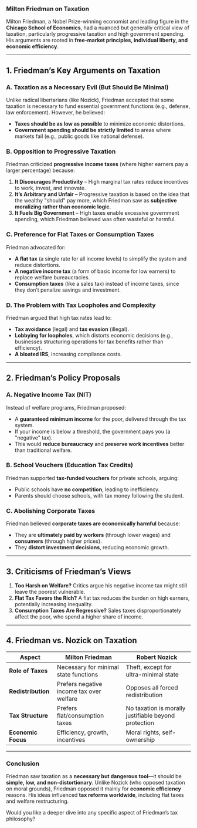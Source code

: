 ### **Milton Friedman on Taxation**  
Milton Friedman, a Nobel Prize-winning economist and leading figure in the **Chicago School of Economics**, had a nuanced but generally critical view of taxation, particularly progressive taxation and high government spending. His arguments are rooted in **free-market principles, individual liberty, and economic efficiency**.  

---

## **1. Friedman’s Key Arguments on Taxation**  

### **A. Taxation as a Necessary Evil (But Should Be Minimal)**  
Unlike radical libertarians (like Nozick), Friedman accepted that some taxation is necessary to fund essential government functions (e.g., defense, law enforcement). However, he believed:  
- **Taxes should be as low as possible** to minimize economic distortions.  
- **Government spending should be strictly limited** to areas where markets fail (e.g., public goods like national defense).  

### **B. Opposition to Progressive Taxation**  
Friedman criticized **progressive income taxes** (where higher earners pay a larger percentage) because:  
1. **It Discourages Productivity** – High marginal tax rates reduce incentives to work, invest, and innovate.  
2. **It’s Arbitrary and Unfair** – Progressive taxation is based on the idea that the wealthy "should" pay more, which Friedman saw as **subjective moralizing rather than economic logic**.  
3. **It Fuels Big Government** – High taxes enable excessive government spending, which Friedman believed was often wasteful or harmful.  

### **C. Preference for Flat Taxes or Consumption Taxes**  
Friedman advocated for:  
- **A flat tax** (a single rate for all income levels) to simplify the system and reduce distortions.  
- **A negative income tax** (a form of basic income for low earners) to replace welfare bureaucracies.  
- **Consumption taxes** (like a sales tax) instead of income taxes, since they don’t penalize savings and investment.  

### **D. The Problem with Tax Loopholes and Complexity**  
Friedman argued that high tax rates lead to:  
- **Tax avoidance** (legal) and **tax evasion** (illegal).  
- **Lobbying for loopholes**, which distorts economic decisions (e.g., businesses structuring operations for tax benefits rather than efficiency).  
- **A bloated IRS**, increasing compliance costs.  

---

## **2. Friedman’s Policy Proposals**  

### **A. Negative Income Tax (NIT)**  
Instead of welfare programs, Friedman proposed:  
- A **guaranteed minimum income** for the poor, delivered through the tax system.  
- If your income is below a threshold, the government pays you (a "negative" tax).  
- This would **reduce bureaucracy** and **preserve work incentives** better than traditional welfare.  

### **B. School Vouchers (Education Tax Credits)**  
Friedman supported **tax-funded vouchers** for private schools, arguing:  
- Public schools have **no competition**, leading to inefficiency.  
- Parents should choose schools, with tax money following the student.  

### **C. Abolishing Corporate Taxes**  
Friedman believed **corporate taxes are economically harmful** because:  
- They are **ultimately paid by workers** (through lower wages) and **consumers** (through higher prices).  
- They **distort investment decisions**, reducing economic growth.  

---

## **3. Criticisms of Friedman’s Views**  
1. **Too Harsh on Welfare?** Critics argue his negative income tax might still leave the poorest vulnerable.  
2. **Flat Tax Favors the Rich?** A flat tax reduces the burden on high earners, potentially increasing inequality.  
3. **Consumption Taxes Are Regressive?** Sales taxes disproportionately affect the poor, who spend a higher share of income.  

---

## **4. Friedman vs. Nozick on Taxation**  
| **Aspect**       | **Milton Friedman** | **Robert Nozick** |  
|------------------|---------------------|-------------------|  
| **Role of Taxes** | Necessary for minimal state functions | Theft, except for ultra-minimal state |  
| **Redistribution** | Prefers negative income tax over welfare | Opposes all forced redistribution |  
| **Tax Structure** | Prefers flat/consumption taxes | No taxation is morally justifiable beyond protection |  
| **Economic Focus** | Efficiency, growth, incentives | Moral rights, self-ownership |  

---

### **Conclusion**  
Friedman saw taxation as a **necessary but dangerous tool**—it should be **simple, low, and non-distortionary**. Unlike Nozick (who opposed taxation on moral grounds), Friedman opposed it mainly for **economic efficiency** reasons. His ideas influenced **tax reforms worldwide**, including flat taxes and welfare restructuring.  

Would you like a deeper dive into any specific aspect of Friedman’s tax philosophy?
